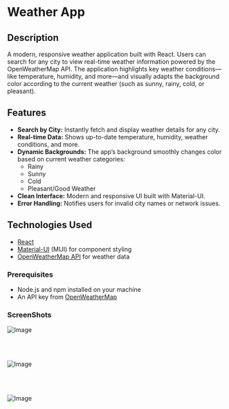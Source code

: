 # Weather App

## Description

A modern, responsive weather application built with React. Users can search for any city to view real-time weather information powered by the OpenWeatherMap API. The application highlights key weather conditions—like temperature, humidity, and more—and visually adapts the background color according to the current weather (such as sunny, rainy, cold, or pleasant).

## Features

- **Search by City:** Instantly fetch and display weather details for any city.
- **Real-time Data:** Shows up-to-date temperature, humidity, weather conditions, and more.
- **Dynamic Backgrounds:** The app’s background smoothly changes color based on current weather categories:
  - Rainy
  - Sunny
  - Cold
  - Pleasant/Good Weather
- **Clean Interface:** Modern and responsive UI built with Material-UI.
- **Error Handling:** Notifies users for invalid city names or network issues.

## Technologies Used

- [React](https://reactjs.org/)
- [Material-UI](https://mui.com/) (MUI) for component styling
- [OpenWeatherMap API](https://openweathermap.org/api) for weather data

### Prerequisites

- Node.js and npm installed on your machine
- An API key from [OpenWeatherMap](https://openweathermap.org/api)


### ScreenShots
![Image](https://github.com/user-attachments/assets/9543400f-a5a4-42e5-b05c-0013d6ae1717)

<br> <br>

![Image](https://github.com/user-attachments/assets/6a24fbc1-bb46-4d5d-a886-1ba4aaa62626)

<br><br>

![Image](https://github.com/user-attachments/assets/85ae5860-7e37-4409-b3ab-d147d144c2d6)